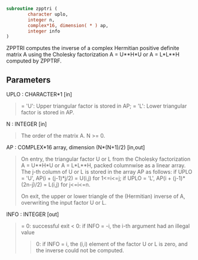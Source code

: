 ```fortran
subroutine zpptri (
        character uplo,
        integer n,
        complex*16, dimension( * ) ap,
        integer info
)
```

ZPPTRI computes the inverse of a complex Hermitian positive definite
matrix A using the Cholesky factorization A = U\*\*H\*U or A = L\*L\*\*H
computed by ZPPTRF.

## Parameters
UPLO : CHARACTER\*1 [in]
> = 'U':  Upper triangular factor is stored in AP;
> = 'L':  Lower triangular factor is stored in AP.

N : INTEGER [in]
> The order of the matrix A.  N >= 0.

AP : COMPLEX\*16 array, dimension (N\*(N+1)/2) [in,out]
> On entry, the triangular factor U or L from the Cholesky
> factorization A = U\*\*H\*U or A = L\*L\*\*H, packed columnwise as
> a linear array.  The j-th column of U or L is stored in the
> array AP as follows:
> if UPLO = 'U', AP(i + (j-1)\*j/2) = U(i,j) for 1<=i<=j;
> if UPLO = 'L', AP(i + (j-1)\*(2n-j)/2) = L(i,j) for j<=i<=n.
> 
> On exit, the upper or lower triangle of the (Hermitian)
> inverse of A, overwriting the input factor U or L.

INFO : INTEGER [out]
> = 0:  successful exit
> < 0:  if INFO = -i, the i-th argument had an illegal value
> > 0:  if INFO = i, the (i,i) element of the factor U or L is
> zero, and the inverse could not be computed.
